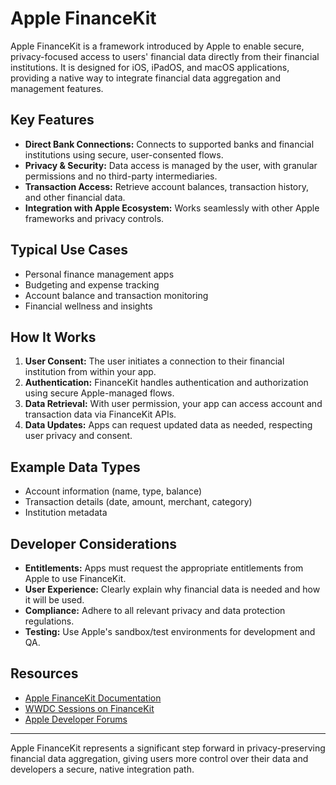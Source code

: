 # Apple FinanceKit

Apple FinanceKit is a framework introduced by Apple to enable secure, privacy-focused access to users' financial data directly from their financial institutions. It is designed for iOS, iPadOS, and macOS applications, providing a native way to integrate financial data aggregation and management features.

## Key Features
- **Direct Bank Connections:** Connects to supported banks and financial institutions using secure, user-consented flows.
- **Privacy & Security:** Data access is managed by the user, with granular permissions and no third-party intermediaries.
- **Transaction Access:** Retrieve account balances, transaction history, and other financial data.
- **Integration with Apple Ecosystem:** Works seamlessly with other Apple frameworks and privacy controls.

## Typical Use Cases
- Personal finance management apps
- Budgeting and expense tracking
- Account balance and transaction monitoring
- Financial wellness and insights

## How It Works
1. **User Consent:** The user initiates a connection to their financial institution from within your app.
2. **Authentication:** FinanceKit handles authentication and authorization using secure Apple-managed flows.
3. **Data Retrieval:** With user permission, your app can access account and transaction data via FinanceKit APIs.
4. **Data Updates:** Apps can request updated data as needed, respecting user privacy and consent.

## Example Data Types
- Account information (name, type, balance)
- Transaction details (date, amount, merchant, category)
- Institution metadata

## Developer Considerations
- **Entitlements:** Apps must request the appropriate entitlements from Apple to use FinanceKit.
- **User Experience:** Clearly explain why financial data is needed and how it will be used.
- **Compliance:** Adhere to all relevant privacy and data protection regulations.
- **Testing:** Use Apple's sandbox/test environments for development and QA.

## Resources
- [Apple FinanceKit Documentation](https://developer.apple.com/documentation/financekit)
- [WWDC Sessions on FinanceKit](https://developer.apple.com/videos/)
- [Apple Developer Forums](https://developer.apple.com/forums/)

---

Apple FinanceKit represents a significant step forward in privacy-preserving financial data aggregation, giving users more control over their data and developers a secure, native integration path.